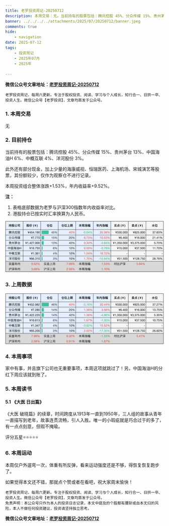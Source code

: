 ```yaml
---
title: 老罗投资周记-20250712
description: 本周交易：无。当前持有的股票包括：腾讯控股 45%、分众传媒 15%、贵州茅台 13%、中国海油H 6%、中概互联 4%、洋河股份 3%。此外还有部分现金，加上少量的海康威视、恒瑞医药、上海机场、宋城演艺等股票，其份额较少，仅作为观察仓不进行记录。本周投资组合整体涨跌+1.53%，年内收益率+9.52%。
banner: ../../../../attachments/2025/07/20250712/banner.jpeg
comments: true
hide:
    - navigation
date: 2025-07-12
tags:
    - 投资周记
    - 2025年07月
    - 2025年

---
```


__微信公众号文章地址：[老罗投资周记-20250712](https://mp.weixin.qq.com/s/bga6nUIlwJac5bBsC_Xdpg)__

```
老罗投资周记，每周六更新。专注于股权投资、阅读、学习与个人成长，知行合一、日拱一卒、投资人生。微信公众号【老罗投资】，文章均首发于公众号。
```

### 1. 本周交易

无

### 2. 目前持仓

当前持有的股票包括：腾讯控股 45%、分众传媒 15%、贵州茅台 13%、中国海油H 6%、中概互联 4%、洋河股份 3%。

此外还有部分现金，加上少量的海康威视、恒瑞医药、上海机场、宋城演艺等股票，其份额较少，仅作为观察仓不进行记录。

本周投资组合整体涨跌<span class="red">+1.53%</span>，年内收益率<span class="red">+9.52%</span>。

**注：**

1. 表格底部数据为老罗与沪深300指数年内收益率对比。
2. 港股持仓已按实时汇率换算为人民币。

![目前持仓](../../../attachments/2025/07/20250712/1.jpg)

### 3. 上周数据

![上周数据](../../../attachments/2025/07/20250712/2.jpg)

### 4. 本周事项

家中有事，并且旗下公司也无重要事项，本周这项就跳过了！另，中国海油H的分红下周应该就到账了。

### 5. 本周读书

#### 5.1 《大医 日出篇》

《大医 破晓篇》的续章，时间跨度从1913年一直到1950年，三人组的故事从青年一直描写到老年，故事连贯流畅，引人入胜。唯一的小瑕疵就是巧合过于的多了，有一点点刻意，但瑕不掩瑜。

评分五星⭐️⭐️⭐️⭐️⭐️

### 6. 本周运动

本周仅户外遛弯一次，体重有所反弹，看来运动强度还是不够，得恢复恢复跑步了。

如果觉得本文还不错，那就点个赞或者在看吧，祝大家周末愉快！

```
老罗投资周记，每周六更新。专注于股权投资、阅读、学习与个人成长，知行合一、日拱一卒、投资人生。微信公众号【老罗投资】，文章均首发于公众号。
免责声明：本公众号只作为本人的投资日志记录，本文中提及的个股都有腰斩或血本无归的风险，本人不做任何投资建议，投资请坚持独立思考。
```

__微信公众号文章地址：[老罗投资周记-20250712](https://mp.weixin.qq.com/s/bga6nUIlwJac5bBsC_Xdpg)__